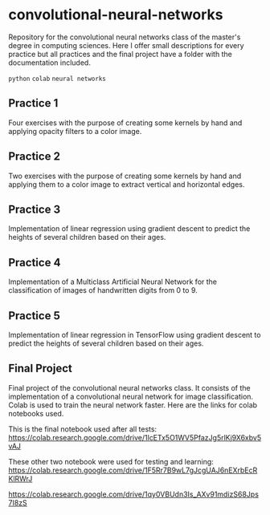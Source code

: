 # convolutional-neural-networks

Repository for the convolutional neural networks class of the master's degree in 
computing sciences. Here I offer small descriptions for every practice but all 
practices and the final project have a folder with the documentation included.

`python` `colab` `neural networks` 

## Practice 1

Four exercises with the purpose of creating some kernels by hand and applying 
opacity filters to a color image.

## Practice 2

Two exercises with the purpose of creating some kernels by hand and applying 
them to a color image to extract vertical and horizontal edges.

## Practice 3

Implementation of linear regression using gradient descent to predict the heights of 
several children based on their ages.

## Practice 4

Implementation of a Multiclass Artificial Neural Network for the classification
of images of handwritten digits from 0 to 9.

## Practice 5
 
Implementation of linear regression in TensorFlow using gradient descent to predict
the heights of several children based on their ages.

## Final Project

Final project of the convolutional neural networks class. It consists of the 
implementation of a convolutional neural network for image classification. Colab is 
used to train the neural network faster. Here are the links for colab notebooks used.

This is the final notebook used after all tests:
https://colab.research.google.com/drive/1lcETx5O1WV5PfazJg5rlKj9X6xbv5vAJ

These other two notebook were used for testing and learning:
https://colab.research.google.com/drive/1F5Rr7B9wL7gJcgUAJ6nEXrbEcRKlRWrJ

https://colab.research.google.com/drive/1qy0VBUdn3Is_AXv91mdizS68Jps7I8zS

